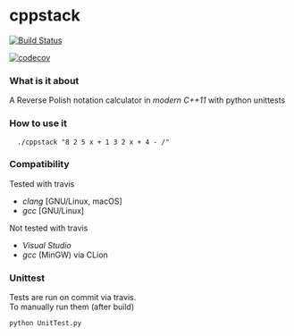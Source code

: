 # cppstack
 [![Build Status](https://travis-ci.org/Flukas88/cppstack.svg?branch=master)](https://travis-ci.org/Flukas88/cppstack)
 
 [![codecov](https://codecov.io/gh/Flukas88/cppstack/branch/master/graph/badge.svg)](https://codecov.io/gh/Flukas88/cppstack)



### What is it about

A Reverse Polish notation calculator in *modern C++11* with python unittests


### How to use it

      ./cppstack "8 2 5 x + 1 3 2 x + 4 - /"
      
### Compatibility

Tested with travis

  - *clang* [GNU/Linux, macOS]
  - *gcc* [GNU/Linux]
  
Not tested with travis
  - *Visual Studio* 
  - *gcc* (MinGW) via CLion

### Unittest

Tests are run on commit via travis.  
To manually run them (after build)

    python UnitTest.py
